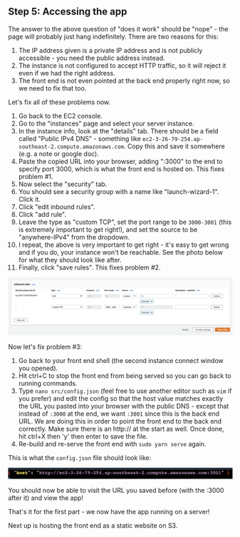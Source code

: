 ## Step 5: Accessing the app

The answer to the above question of "does it work" should be "nope" - the page will probably just hang indefinitely. There are two reasons for this:

1. The IP address given is a private IP address and is not publicly accessible - you need the public address instead.
2. The instance is not configured to accept HTTP traffic, so it will reject it even if we had the right address.
3. The front end is not even pointed at the back end properly right now, so we need to fix that too.

Let's fix all of these problems now.

1. Go back to the EC2 console.
2. Go to the "instances" page and select your server instance.
3. In the instance info, look at the "details" tab. There should be a field called "Public IPv4 DNS" - something like `ec2-3-26-79-254.ap-southeast-2.compute.amazonaws.com`. Copy this and save it somewhere (e.g. a note or google doc).
4. Paste the copied URL into your browser, adding ":3000" to the end to specify port 3000, which is what the front end is hosted on. This fixes problem #1.
5. Now select the "security" tab.
6. You should see a security group with a name like "launch-wizard-1". Click it.
7. Click "edit inbound rules".
8. Click "add rule".
9. Leave the type as "custom TCP", set the port range to be `3000-3001` (this is extremely important to get right!), and set the source to be "anywhere-IPv4" from the dropdown.
10. I repeat, the above is very important to get right - it's easy to get wrong and if you do, your instance won't be reachable. See the photo below for what they should look like after.
11. Finally, click "save rules". This fixes problem #2.

![Inbound rules](./images/inbound-rules.png)

Now let's fix problem #3:

1. Go back to your front end shell (the second instance connect window you opened).
2. Hit ctrl+C to stop the front end from being served so you can go back to running commands.
3. Type `nano src/config.json` (feel free to use another editor such as `vim` if you prefer) and edit the config so that the host value matches exactly the URL you pasted into your browser with the public DNS - except that instead of `:3000` at the end, we want `:3001` since this is the back end URL. We are doing this in order to point the front end to the back end correctly. Make sure there is an http:// at the start as well. Once done, hit ctrl+X then 'y' then enter to save the file.
4. Re-build and re-serve the front end with `sudo yarn serve` again.

This is what the `config.json` file should look like:

![Front end config file](./images/config-fe.png)

You should now be able to visit the URL you saved before (with the :3000 after it) and view the app!

That's it for the first part - we now have the app running on a server!

Next up is hosting the front end as a static website on S3.
